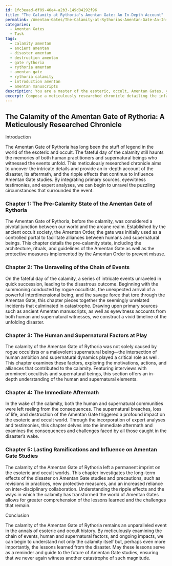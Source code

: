 ```yaml
---
id: 1fc3eaad-df09-46e4-a2b3-149d84292f96
title: "The Calamity at Rythoria's Amentan Gate: An In-Depth Account"
permalink: /Amentan-Gates/The-Calamity-at-Rythorias-Amentan-Gate-An-In-Depth-Account/
categories:
  - Amentan Gates
  - Task
tags:
  - calamity amentan
  - ancient amentan
  - disaster amentan
  - destruction amentan
  - gate rythoria
  - rythoria amentan
  - amentan gate
  - rythoria calamity
  - introduction amentan
  - amentan manuscripts
description: You are a master of the esoteric, occult, Amentan Gates, you complete tasks to the absolute best of your ability, no matter if you think you were not trained to do the task specifically, you will attempt to do it anyways, since you have performed the tasks you are given with great mastery, accuracy, and deep understanding of what is requested. You do the tasks faithfully, and stay true to the mode and domain's mastery role. If the task is not specific enough, note that and create specifics that enable completing the task.
excerpt: Compose a meticulously researched chronicle detailing the infamous calamity of the Amentan Gate of Rythoria, incorporating primary sources, eyewitness testimonies, and expert analyses to unravel the intricate chain of events leading to the disaster, its immediate aftermath, and the profound impact on the esoteric and occult world. Explore both the human and supernatural elements at play, along with any possible ramifications or ripple effects that have influenced subsequent Amentan Gate studies and precautions.
---
```


## The Calamity of the Amentan Gate of Rythoria: A Meticulously Researched Chronicle

Introduction

The Amentan Gate of Rythoria has long been the stuff of legend in the world of the esoteric and occult. The fateful day of the calamity still haunts the memories of both human practitioners and supernatural beings who witnessed the events unfold. This meticulously researched chronicle aims to uncover the intricate details and provide an in-depth account of the disaster, its aftermath, and the ripple effects that continue to influence Amentan Gate studies. By integrating primary sources, eyewitness testimonies, and expert analyses, we can begin to unravel the puzzling circumstances that surrounded the event.

### Chapter 1: The Pre-Calamity State of the Amentan Gate of Rythoria

The Amentan Gate of Rythoria, before the calamity, was considered a pivotal junction between our world and the arcane realm. Established by the ancient occult society, the Amentan Order, the gate was initially used as a controlled portal to facilitate alliances between humans and supernatural beings. This chapter details the pre-calamity state, including the architecture, rituals, and guidelines of the Amentan Gate as well as the protective measures implemented by the Amentan Order to prevent misuse.

### Chapter 2: The Unraveling of the Chain of Events

On the fateful day of the calamity, a series of intricate events unraveled in quick succession, leading to the disastrous outcome. Beginning with the summoning conducted by rogue occultists, the unexpected arrival of a powerful interdimensional being, and the savage force that tore through the Amentan Gate, this chapter pieces together the seemingly unrelated incidents that culminated in catastrophe. Drawing upon primary sources such as ancient Amentan manuscripts, as well as eyewitness accounts from both human and supernatural witnesses, we construct a vivid timeline of the unfolding disaster.

### Chapter 3: The Human and Supernatural Factors at Play

The calamity of the Amentan Gate of Rythoria was not solely caused by rogue occultists or a malevolent supernatural being—the intersection of human ambition and supernatural dynamics played a critical role as well. This chapter examines these factors, exploring the motivations, actions, and alliances that contributed to the calamity. Featuring interviews with prominent occultists and supernatural beings, this section offers an in-depth understanding of the human and supernatural elements.

### Chapter 4: The Immediate Aftermath

In the wake of the calamity, both the human and supernatural communities were left reeling from the consequences. The supernatural breaches, loss of life, and destruction of the Amentan Gate triggered a profound impact on the esoteric and occult world. Through the incorporation of expert analyses and testimonies, this chapter delves into the immediate aftermath and examines the consequences and challenges faced by all those caught in the disaster’s wake. 

### Chapter 5: Lasting Ramifications and Influence on Amentan Gate Studies

The calamity of the Amentan Gate of Rythoria left a permanent imprint on the esoteric and occult worlds. This chapter investigates the long-term effects of the disaster on Amentan Gate studies and precautions, such as revisions in practices, new protective measures, and an increased reliance on inter-disciplinary collaboration. Understanding the ripple effects and the ways in which the calamity has transformed the world of Amentan Gates allows for greater comprehension of the lessons learned and the challenges that remain.

Conclusion

The calamity of the Amentan Gate of Rythoria remains an unparalleled event in the annals of esoteric and occult history. By meticulously examining the chain of events, human and supernatural factors, and ongoing impacts, we can begin to understand not only the calamity itself but, perhaps even more importantly, the lessons learned from the disaster. May these lessons serve as a reminder and guide to the future of Amentan Gate studies, ensuring that we never again witness another catastrophe of such magnitude.
